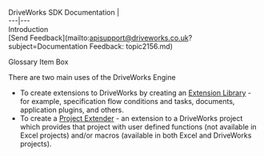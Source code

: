 DriveWorks SDK Documentation  |   
---|---  
Introduction   
[Send Feedback](mailto:apisupport@driveworks.co.uk?subject=Documentation Feedback: topic2156.md)  
  
Glossary Item Box

There are two main uses of the DriveWorks Engine

  * To create extensions to DriveWorks by creating an [Extension Library](topic4.md) \- for example, specification flow conditions and tasks, documents, application plugins, and others.
  * To create a [Project Extender](topic9.md) \- an extension to a DriveWorks project which provides that project with user defined functions (not available in Excel projects) and/or macros (available in both Excel and DriveWorks projects).



# 


